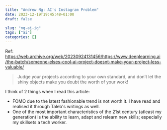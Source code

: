 ```yaml
---
title: "Andrew Ng: AI's Instagram Problem"
date: 2023-12-19T19:45:48+01:00
draft: false

slug: "ng-ai-ig" 
tags: ["ai"]
categories: []
---
```


Ref: https://web.archive.org/web/20230924131456/https://www.deeplearning.ai/the-batch/someone-elses-cool-ai-project-doesnt-make-your-project-less-valuable/

> Judge your projects according to your own standard, and don’t let the shiny objects make you doubt the worth of your work!

I think of 2 things when I read this article:
- FOMO due to the latest fashionable trend is not worth it. I have read and realised it through Taleb's writings as well.
- One of the most important characteristics of the 21st century (atleast my generation) is the ability to learn, adapt and relearn new skills; especially my skillsets a tech worker.
